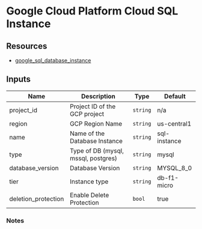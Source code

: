 # Google Cloud Platform Cloud SQL Instance

## Resources 

- [google_sql_database_instance](https://registry.terraform.io/providers/hashicorp/google/latest/docs/resources/sql_database_instance)

## Inputs 


| Name                | Description                         | Type      | Default       |
|---------------------|-------------------------------------|-----------|---------------|
| project_id          | Project ID of the GCP project       | `string`  | n/a           |
| region              | GCP Region Name                     | `string`  | us-central1   |
| name                | Name of the Database Instance       | `string`  | sql-instance  |
| type                | Type of DB (mysql, mssql, postgres) | `string`  | mysql         |
| database_version    | Database Version                    | `string`  | MYSQL_8_0     |
| tier                | Instance type                       | `string`  | db-f1-micro   |
| deletion_protection | Enable Delete Protection            | `bool`    | true          |

### Notes

